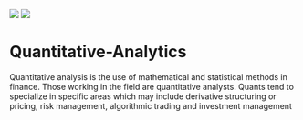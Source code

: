 ![](https://img.shields.io/static/v1?label=Phase&message=Done&color=blueviolet&style=flat&logo=appveyor) ![](https://img.shields.io/static/v1?label=License&message=MIT&color=blueviolet&style=flat&logo=appveyor)
# Quantitative-Analytics
Quantitative analysis is the use of mathematical and statistical methods in finance. Those working in the field are quantitative analysts. Quants tend to specialize in specific areas which may include derivative structuring or pricing, risk management, algorithmic trading and investment management
